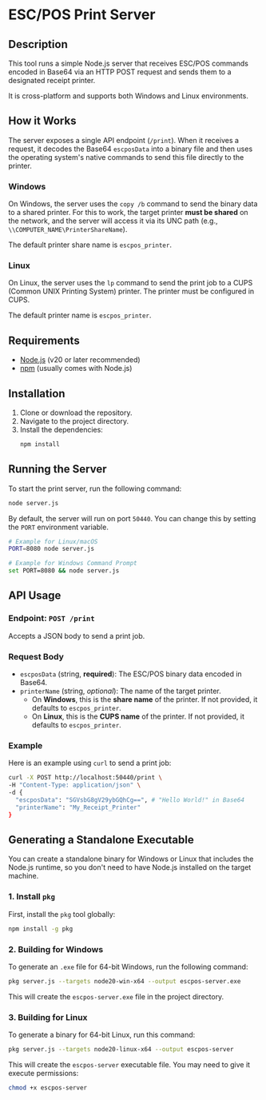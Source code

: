 # ESC/POS Print Server

## Description

This tool runs a simple Node.js server that receives ESC/POS commands encoded in Base64 via an HTTP POST request and sends them to a designated receipt printer.

It is cross-platform and supports both Windows and Linux environments.

## How it Works

The server exposes a single API endpoint (`/print`). When it receives a request, it decodes the Base64 `escposData` into a binary file and then uses the operating system's native commands to send this file directly to the printer.

### Windows

On Windows, the server uses the `copy /b` command to send the binary data to a shared printer. For this to work, the target printer **must be shared** on the network, and the server will access it via its UNC path (e.g., `\\COMPUTER_NAME\PrinterShareName`).

The default printer share name is `escpos_printer`.

### Linux

On Linux, the server uses the `lp` command to send the print job to a CUPS (Common UNIX Printing System) printer. The printer must be configured in CUPS.

The default printer name is `escpos_printer`.

## Requirements

- [Node.js](https://nodejs.org/) (v20 or later recommended)
- [npm](https://www.npmjs.com/) (usually comes with Node.js)

## Installation

1. Clone or download the repository.
2. Navigate to the project directory.
3. Install the dependencies:
    ```bash
    npm install
    ```

## Running the Server

To start the print server, run the following command:

```bash
node server.js
```

By default, the server will run on port `50440`. You can change this by setting the `PORT` environment variable.

```bash
# Example for Linux/macOS
PORT=8080 node server.js

# Example for Windows Command Prompt
set PORT=8080 && node server.js
```

## API Usage

### Endpoint: `POST /print`

Accepts a JSON body to send a print job.

### Request Body

-   `escposData` (string, **required**): The ESC/POS binary data encoded in Base64.
-   `printerName` (string, *optional*): The name of the target printer.
    -   On **Windows**, this is the **share name** of the printer. If not provided, it defaults to `escpos_printer`.
    -   On **Linux**, this is the **CUPS name** of the printer. If not provided, it defaults to `escpos_printer`.

### Example

Here is an example using `curl` to send a print job:

```bash
curl -X POST http://localhost:50440/print \
-H "Content-Type: application/json" \
-d {
  "escposData": "SGVsbG8gV29ybGQhCg==", # "Hello World!" in Base64
  "printerName": "My_Receipt_Printer"
}
```

## Generating a Standalone Executable

You can create a standalone binary for Windows or Linux that includes the Node.js runtime, so you don\'t need to have Node.js installed on the target machine.

### 1. Install `pkg`

First, install the `pkg` tool globally:

```bash
npm install -g pkg
```

### 2. Building for Windows

To generate an `.exe` file for 64-bit Windows, run the following command:

```bash
pkg server.js --targets node20-win-x64 --output escpos-server.exe
```

This will create the `escpos-server.exe` file in the project directory.

### 3. Building for Linux

To generate a binary for 64-bit Linux, run this command:

```bash
pkg server.js --targets node20-linux-x64 --output escpos-server
```

This will create the `escpos-server` executable file. You may need to give it execute permissions:

```bash
chmod +x escpos-server
```
